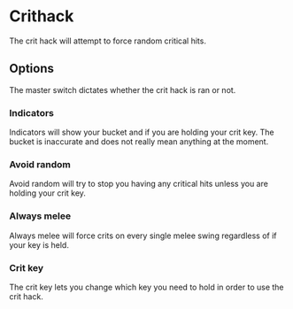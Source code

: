 # Crithack

The crit hack will attempt to force random critical hits.

## Options

The master switch dictates whether the crit hack is ran or not.

### Indicators

Indicators will show your bucket and if you are holding your crit key. The bucket is inaccurate and does not really mean anything at the moment.

### Avoid random

Avoid random will try to stop you having any critical hits unless you are holding your crit key.

### Always melee

Always melee will force crits on every single melee swing regardless of if your key is held.

### Crit key

The crit key lets you change which key you need to hold in order to use the crit hack.
